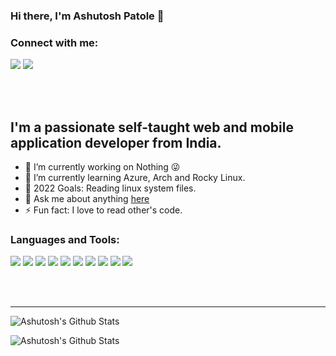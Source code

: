 ### Hi there, I'm Ashutosh Patole 👋
### Connect with me:

<p align='left'>
  
  <a href="https://stackoverflow.com/users/11283638/ashutosh-patole"><img src="https://img.shields.io/badge/Stack_Overflow-FE7A16?style=for-the-badge&logo=stack-overflow&logoColor=white" /></a>
    <a href="https://t.me/AshutoshPatole"><img src="https://img.shields.io/badge/Telegram-0077B5?style=for-the-badge&logo=telegram&logoColor=white" /></a>
    
</p>

<br /><br />
## I'm a passionate self-taught web and mobile application developer from India.
- 🔭 I’m currently working on Nothing 😜
- 🌱 I’m currently learning Azure, Arch and Rocky Linux.
- 🥅 2022 Goals: Reading linux system files.
- 💬 Ask me about anything [here](https://github.com/AshutoshPatole/ashutoshpatole/issues)
- ⚡ Fun fact: I love to read other's code.



### Languages and Tools:

<p align = "left">
  <img src="https://img.shields.io/badge/Flutter%20-%2314354C.svg?&style=for-the-badge&logo=Flutter&logoColor=white"/> 
  <img src="https://img.shields.io/badge/Dart%20-%2300599C.svg?&style=for-the-badge&logo=Dart&logoColor=white"/>
  <img src="https://img.shields.io/badge/Linux_PopOS-FFA500?style=for-the-badge&logo=linux&logoColor=black" />
  <img src="https://img.shields.io/badge/Shell_Script-121011?style=for-the-badge&logo=gnu-bash&logoColor=white"/>
  <img src="https://img.shields.io/badge/git%20-%23F05033.svg?&style=for-the-badge&logo=git&logoColor=white"/> 
  <img src="https://img.shields.io/badge/MongoDB-4EA94B?style=for-the-badge&logo=mongodb&logoColor=white"/>
  <img src="https://img.shields.io/badge/JavaScript-323330?style=for-the-badge&logo=javascript&logoColor=F7DF1E"/>
  <img src="https://img.shields.io/badge/Express.js-404D59?style=for-the-badge"/>
  <img src="https://img.shields.io/badge/Node.js-43853D?style=for-the-badge&logo=node.js&logoColor=white"/>
  <img src="https://img.shields.io/badge/Microsoft_Azure-0089D6?style=for-the-badge&logo=microsoft-azure&logoColor=white" />
  
</p>

<br />
<br />

---


[//]: <img align="left" alt="Ashutosh's Github Stats" src="https://github-readme-stats.vercel.app/api?username=AshutoshPatole&show_icons=true&hide_border=true&theme=radical&count_private=true" />

<img align="left" alt="Ashutosh's Github Stats" src="https://github-readme-stats.vercel.app/api/top-langs/?username=AshutoshPatole&layout=compact&theme=radical" /> <br>

<img align="left" alt="Ashutosh's Github Stats" src="https://github-readme-streak-stats.herokuapp.com/?user=AshutoshPatole&theme=radical&hide_border=false" />


[website]: https://www.bloggypanda.com
[twitter]: https://twitter.com/AshutoshPatole7
[instagram]: https://www.instagram.com/127.0.0.1_______
[linkedin]: https://www.linkedin.com/in/ashutosh-patole-13a233192/
